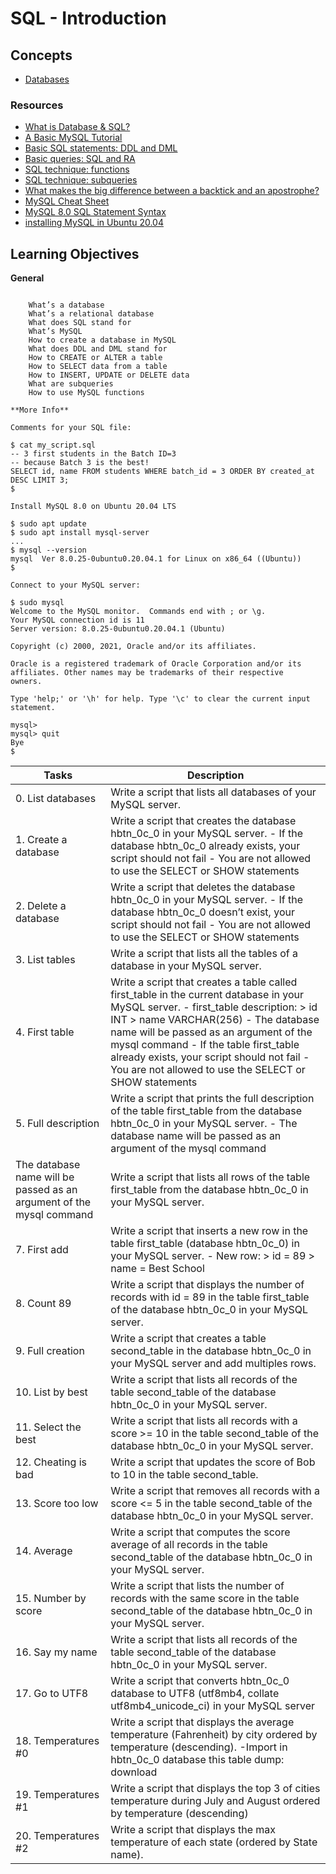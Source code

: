# SQL - Introduction

## Concepts
- [Databases](https://intranet.alxswe.com/concepts/37)

### **Resources**
- [What is Database & SQL?](https://intranet.alxswe.com/rltoken/yyRKTEdRkYEVlRgZPbasjw)
- [A Basic MySQL Tutorial](https://intranet.alxswe.com/rltoken/sV2PtK5YfQsXWW1malRZ5Q)
- [Basic SQL statements: DDL and DML](https://intranet.alxswe.com/rltoken/IUKo4-UaRZSKPvXr5u9oBw)
- [Basic queries: SQL and RA](https://intranet.alxswe.com/rltoken/rXKvu2u7vg1Hj6bnX7UgMg)
- [SQL technique: functions](https://intranet.alxswe.com/rltoken/-Riv_dzSYsJyvy-LlaO6Mg)
- [SQL technique: subqueries](https://intranet.alxswe.com/rltoken/QpIXoR--8eBIaidgSWYsBQ)
- [What makes the big difference between a backtick and an apostrophe?](https://intranet.alxswe.com/rltoken/Gt0nFJPJRwW2Y0izzwbVrw)
- [MySQL Cheat Sheet](https://intranet.alxswe.com/rltoken/1oU1LwCksQLXjs6fZYezrw)
- [MySQL 8.0 SQL Statement Syntax](https://intranet.alxswe.com/rltoken/HmdmLiYBM0Q34iCYPWd9XQ)
- [installing MySQL in Ubuntu 20.04](https://intranet.alxswe.com/rltoken/IpYI9rgbwfjxOAQQgpHCmQ)

## Learning Objectives
**General**
~~~

    What’s a database
    What’s a relational database
    What does SQL stand for
    What’s MySQL
    How to create a database in MySQL
    What does DDL and DML stand for
    How to CREATE or ALTER a table
    How to SELECT data from a table
    How to INSERT, UPDATE or DELETE data
    What are subqueries
    How to use MySQL functions

**More Info**

Comments for your SQL file:

$ cat my_script.sql
-- 3 first students in the Batch ID=3
-- because Batch 3 is the best!
SELECT id, name FROM students WHERE batch_id = 3 ORDER BY created_at DESC LIMIT 3;
$

Install MySQL 8.0 on Ubuntu 20.04 LTS

$ sudo apt update
$ sudo apt install mysql-server
...
$ mysql --version
mysql  Ver 8.0.25-0ubuntu0.20.04.1 for Linux on x86_64 ((Ubuntu))
$

Connect to your MySQL server:

$ sudo mysql
Welcome to the MySQL monitor.  Commands end with ; or \g.
Your MySQL connection id is 11
Server version: 8.0.25-0ubuntu0.20.04.1 (Ubuntu)

Copyright (c) 2000, 2021, Oracle and/or its affiliates.

Oracle is a registered trademark of Oracle Corporation and/or its
affiliates. Other names may be trademarks of their respective
owners.

Type 'help;' or '\h' for help. Type '\c' to clear the current input statement.

mysql>
mysql> quit
Bye
$
~~~
| Tasks | Description |
| ----- | ----------- |
| 0. List databases | Write a script that lists all databases of your MySQL server. |
| 1. Create a database | Write a script that creates the database hbtn_0c_0 in your MySQL server. - If the database hbtn_0c_0 already exists, your script should not fail - You are not allowed to use the SELECT or SHOW statements |
| 2. Delete a database | Write a script that deletes the database hbtn_0c_0 in your MySQL server. - If the database hbtn_0c_0 doesn’t exist, your script should not fail - You are not allowed to use the SELECT or SHOW statements |
| 3. List tables | Write a script that lists all the tables of a database in your MySQL server. |
| 4. First table | Write a script that creates a table called first_table in the current database in your MySQL server. - first_table description: > id INT > name VARCHAR(256) - The database name will be passed as an argument of the mysql command - If the table first_table already exists, your script should not fail - You are not allowed to use the SELECT or SHOW statements |
| 5. Full description | Write a script that prints the full description of the table first_table from the database hbtn_0c_0 in your MySQL server. - The database name will be passed as an argument of the mysql command |
| The database name will be passed as an argument of the mysql command | Write a script that lists all rows of the table first_table from the database hbtn_0c_0 in your MySQL server. |
| 7. First add | Write a script that inserts a new row in the table first_table (database hbtn_0c_0) in your MySQL server. - New row: > id = 89 > name = Best School |
| 8. Count 89 | Write a script that displays the number of records with id = 89 in the table first_table of the database hbtn_0c_0 in your MySQL server. |
| 9. Full creation | Write a script that creates a table second_table in the database hbtn_0c_0 in your MySQL server and add multiples rows. |
| 10. List by best | Write a script that lists all records of the table second_table of the database hbtn_0c_0 in your MySQL server. |
| 11. Select the best | Write a script that lists all records with a score >= 10 in the table second_table of the database hbtn_0c_0 in your MySQL server. |
| 12. Cheating is bad | Write a script that updates the score of Bob to 10 in the table second_table. |
| 13. Score too low | Write a script that removes all records with a score <= 5 in the table second_table of the database hbtn_0c_0 in your MySQL server. |
| 14. Average | Write a script that computes the score average of all records in the table second_table of the database hbtn_0c_0 in your MySQL server. |
| 15. Number by score | Write a script that lists the number of records with the same score in the table second_table of the database hbtn_0c_0 in your MySQL server. |
| 16. Say my name | Write a script that lists all records of the table second_table of the database hbtn_0c_0 in your MySQL server. |
| 17. Go to UTF8 | Write a script that converts hbtn_0c_0 database to UTF8 (utf8mb4, collate utf8mb4_unicode_ci) in your MySQL server |
| 18. Temperatures #0 | Write a script that displays the average temperature (Fahrenheit) by city ordered by temperature (descending). -Import in hbtn_0c_0 database this table dump: download |
| 19. Temperatures #1 | Write a script that displays the top 3 of cities temperature during July and August ordered by temperature (descending) |
| 20. Temperatures #2 | Write a script that displays the max temperature of each state (ordered by State name). |
